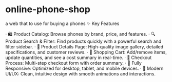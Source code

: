 # online-phone-shop
a web that to use for buying a phones 
✨ Key Features

· 🛍️ Product Catalog: Browse phones by brand, price, and features.
· 🔍 Product Search & Filter: Find products quickly with a powerful search and filter sidebar.
· 📱 Product Details Page: High-quality image gallery, detailed specifications, and customer reviews.
· 🛒 Shopping Cart: Add/remove items, update quantities, and see a cost summary in real-time.
· 📝 Checkout Process: Multi-step checkout form with order summary.
· 📱 Fully Responsive: Optimized for desktop, tablet, and mobile devices.
· 🎨 Modern UI/UX: Clean, intuitive design with smooth animations and interactions.
